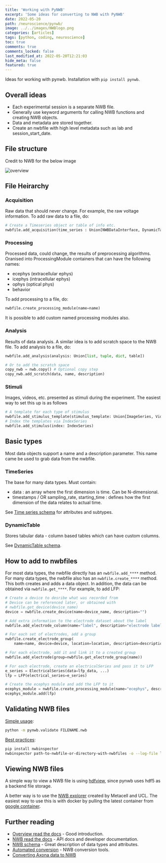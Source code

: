 ```yaml
---
title: 'Working with PyNWB'
excerpt: 'Some ideas for converting to NWB with PyNWB'
date: 2022-05-20
path: /neuroscience/pynwb/
image: ../../images/NWBlogo.png
categories: [articles]
tags: [python, coding, neuroscience]
toc: true
comments: true
comments_locked: false
last_modified_at: 2022-05-20T12:21:03
hide_meta: false
featured: true
---
```


Ideas for working with pynwb. Installation with ```pip install pynwb```.

## Overall ideas

- Each experimental session is a separate NWB file.
- Generally use keyword arguments for calling NWB functions and creating NWB objects.
- Data and metadata are stored together.
- Create an nwbfile with high level metadata such as lab and session_start_date.

## File structure

Credit to NWB for the below image

![overview](../images/../../images/nwb_overview.png)

## File Heirarchy

### Acquisition

Raw data that should never change. For example, the raw voltage information.
To add raw data to a file, do:

```Python
# Create a Timeseries object or table of info etc.
nwbfile.add_acquisition(time_series : Union[NWBDataInterface, DynamicTable])
```

### Processing

Processed data, could change, the results of preprocessing algorithms.
Oranised into ProcessingModule containers that can have the following names:

- ecephys (extracellular ephys)
- icephys (intracellular ephys)
- ophys (optical phys)
- behavior

To add processing to a file, do:

```Python
nwbfile.create_processing_module(name=name)
```

It is possible to add custom named processing modules also.

### Analysis

Results of data analysis. A similar idea is to add scratch space to the NWB file. To add analysis to a file, do:

```Python
nwbfile.add_analysis(analysis: Union[list, tuple, dict, table])

# Or to add the scratch space
copy_nwb = nwb.copy() # Optional copy step
copy_nwb.add_scratch(data, name, description)
```

### Stimuli

Images, videos, etc. presented as stimuli during the experiment. The easiest way to set this up is as follows

```Python
# A template for each type of stimulus
nwbfile.add_stimulus_template(stimulus_template: Union[ImageSeries, VideoSeries])
# Index the templates via IndexSeries
nwbfile.add_stimulus(index: IndexSeries)
```

## Basic types

Most data objects support a name and a description parameter.
This name came be used to grab data from the nwbfile.

### TimeSeries

The base for many data types. Must contain:

- data : an array where the first dimension is time. Can be N-dimensional.
- timestamps / OR sampling_rate, starting_time : defines how the first dimension of the data relates to actual time.

See [Time series schema](https://nwb-schema.readthedocs.io/en/latest/format.html#timeseries) for attributes and subtypes.

### DynamicTable

Stores tabular data - column based tables which can have custom columns.

See [DynamicTable schema](https://hdmf-common-schema.readthedocs.io/en/stable/format.html#sec-dynamictable).

## How to add to nwbfiles

For most data types, the nwbfile directly has an `nwbfile.add_****` method.
For many data types, the nwbfile also has an `nwbfile.create_****` method. This both creates and adds a data object.
In addition, the data can be obtained via `nwbfile.get_****`.
For example, to add LFP:

```Python
# Create a device to desribe what was recorded from
# Device can be referenced later, or obtained with
# nwbfile.get_device(device_name)
device = nwbfile.create_device(name=device_name, description="")

# Add extra information to the electrode dataset about the label
nwbfile.add_electrode_column(name="label", description="electrode label")

# For each set of electrodes, add a group
nwbfile.create_electrode_group(
    name=name, device=device, location=location, description=description)

# For each electrode, add it and link it to a created group
nwbfile.add_electrode(group=nwbfile.get_electrode_group(name))

# For each electrode, create an electricalSeries and pass it to LFP
e_series = ElectricalSeries(data=lfp_data, ...)
lfp = LFP(electrical_series=e_series)

# Create the ecephys module and add the LFP to it
ecephys_module = nwbfile.create_processing_module(name="ecephys", description="")
ecephys_module.add(lfp)

```

## Validating NWB files

[Simple usage](https://pynwb.readthedocs.io/en/stable/validation.html#validating):

```Bash
python -m pynwb.validate FILENAME.nwb
```

[Best practices](https://nwbinspector.readthedocs.io/en/dev/):

```Bash
pip install nwbinspector
nwbinspector path-to-nwbfile-or-directory-with-nwbfiles -o --log-file log-file-location --n-jobs -1
```

## Viewing NWB files

A simple way to view a NWB file is using [hdfview](https://www.hdfgroup.org/downloads/hdfview/), since pynwb uses hdf5 as a backend file storage.

A better way is to use the [NWB explorer](https://github.com/MetaCell/nwb-explorer) created by Metacell and UCL.
The easiest way to use this is with docker by pulling the latest container from [google container](https://gcr.io/metacellllc/nwb-explorer).

## Further reading

- [Overview read the docs](https://nwb-overview.readthedocs.io/) - Good introduction.
- [NWB read the docs](https://pynwb.readthedocs.io/) - API docs and developer documentation.
- [NWB schema](https://nwb-schema.readthedocs.io/en/latest/) - Great description of data types and attributes.
- [Automated conversion](https://nwb-conversion-tools.readthedocs.io/en/main/) - NWB conversion tools.
- [Converting Axona data to NWB](https://github.com/seankmartin/atn-sub-lfp-workflow/blob/main/workflow/scripts/convert_to_nwb.py)